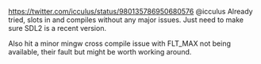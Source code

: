 https://twitter.com/icculus/status/980135786950680576 @icculus Already tried, slots in and compiles without any major issues. Just need to make sure SDL2 is a recent version.

Also hit a minor mingw cross compile issue with FLT_MAX not being available, their fault but might be worth working around.